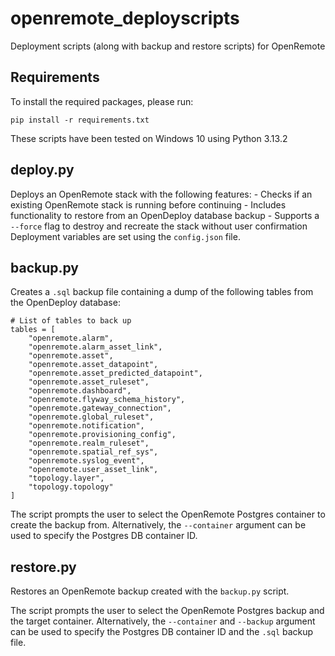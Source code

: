 # openremote_deployscripts
Deployment scripts (along with backup and restore scripts) for OpenRemote

## Requirements
To install the required packages, please run:
```
pip install -r requirements.txt
```

These scripts have been tested on Windows 10 using Python 3.13.2

## deploy.py
Deploys an OpenRemote stack with the following features:
    - Checks if an existing OpenRemote stack is running before continuing
    - Includes functionality to restore from an OpenDeploy database backup
    - Supports a `--force` flag to destroy and recreate the stack without user confirmation
Deployment variables are set using the `config.json` file.

## backup.py
Creates a `.sql` backup file containing a dump of the following tables from the OpenDeploy database:
```
# List of tables to back up
tables = [
    "openremote.alarm",
    "openremote.alarm_asset_link",
    "openremote.asset",
    "openremote.asset_datapoint",
    "openremote.asset_predicted_datapoint",
    "openremote.asset_ruleset",
    "openremote.dashboard",
    "openremote.flyway_schema_history",
    "openremote.gateway_connection",
    "openremote.global_ruleset",
    "openremote.notification",
    "openremote.provisioning_config",
    "openremote.realm_ruleset",
    "openremote.spatial_ref_sys",
    "openremote.syslog_event",
    "openremote.user_asset_link",
    "topology.layer",
    "topology.topology"
]
```

The script prompts the user to select the OpenRemote Postgres container to create the backup from. Alternatively, the `--container` argument can be used to specify the Postgres DB container ID.

## restore.py
Restores an OpenRemote backup created with the `backup.py` script.

The script prompts the user to select the OpenRemote Postgres backup and the target container. Alternatively, the `--container` and `--backup` argument can be used to specify the Postgres DB container ID and the `.sql` backup file.